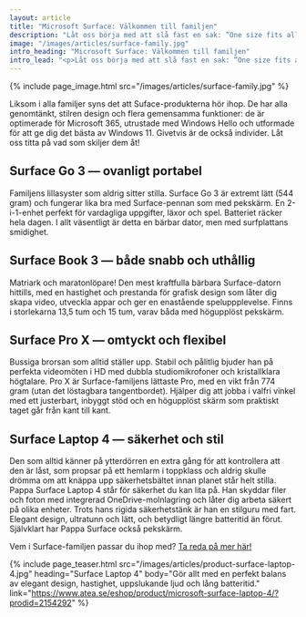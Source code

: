 ```yaml
---
layout: article
title: "Microsoft Surface: Välkommen till familjen"
description: "Låt oss börja med att slå fast en sak: ”One size fits all” är rent hittepå. Tröjor, tofflor eller teknik — ingenting passar för alla. Därför finns Surface. En familj av produkter, där vi alla kan hitta precis vad vi behöver. Oavsett behov och önskemål."
image: "/images/articles/surface-family.jpg"
intro_heading: "Microsoft Surface: Välkommen till familjen"
intro_lead: "<p>Låt oss börja med att slå fast en sak: ”One size fits all” är rent hittepå. Tröjor, tofflor eller teknik — ingenting passar för alla. Därför finns Surface. En familj av produkter, där vi alla kan hitta precis vad vi behöver. Oavsett behov och önskemål.</p>"
---
```

{%
  include page_image.html
  src="/images/articles/surface-family.jpg"
%}

Liksom i alla familjer syns det att Suface-produkterna hör ihop. De har alla genomtänkt, stilren design och flera gemensamma funktioner: de är optimerade för Microsoft 365, utrustade med Windows Hello och utformade för att ge dig det bästa av Windows 11. Givetvis är de också individer. Låt oss titta på vad som skiljer dem åt!

## Surface Go 3 — ovanligt portabel

Familjens lillasyster som aldrig sitter stilla. Surface Go 3 är extremt lätt (544 gram) och fungerar lika bra med Surface-pennan som med pekskärm. En 2-i-1-enhet perfekt för vardagliga uppgifter, läxor och spel. Batteriet räcker hela dagen. I allt väsentligt är detta en bärbar dator, men med surfplattans smidighet.

## Surface Book 3 — både snabb och uthållig

Matriark och maratonlöpare! Den mest kraftfulla bärbara Surface-datorn hittills, med en hastighet och prestanda för grafisk design som låter dig skapa video, utveckla appar och ger en enastående speluppplevelse. Finns i storlekarna 13,5 tum och 15 tum, varav båda med högupplöst pekskärm.

## Surface Pro X — omtyckt och flexibel

Bussiga brorsan som alltid ställer upp. Stabil och pålitlig bjuder han på perfekta videomöten i HD med dubbla studiomikrofoner och kristallklara högtalare. Pro X är Surface-familjens lättaste Pro, med en vikt från 774 gram (utan det löstagbara tangentbordet). Hjälper dig att jobba i valfri vinkel med ett justerbart, inbyggt stöd och en högupplöst skärm som praktiskt taget går från kant till kant.

## Surface Laptop 4 — säkerhet och stil

Den som alltid känner på ytterdörren en extra gång för att kontrollera att den är låst, som propsar på ett hemlarm i toppklass och aldrig skulle drömma om att knäppa upp säkerhetsbältet innan planet står helt stilla. Pappa Surface Laptop 4 står för säkerhet du kan lita på. Han skyddar filer och foton med integrerad OneDrive-molnlagring och låter dig arbeta säkert på olika enheter. Trots hans rigida säkerhetstänk är han en stilguru med fart. Elegant design, ultratunn och lätt, och betydligt längre batteritid än förut. Självklart har Pappa Surface också pekskärm.

Vem i Surface-familjen passar du ihop med? [Ta reda på mer här!](https://www.atea.se/eshop/campaigns/group-microsoft/surface-familjen)

{%
  include page_teaser.html
  src="/images/articles/product-surface-laptop-4.jpg"
  heading="Surface Laptop 4"
  body="Gör allt med en perfekt balans av elegant design, hastighet, uppslukande ljud och lång batteritid."
  link="https://www.atea.se/eshop/product/microsoft-surface-laptop-4/?prodid=2154292"
%}